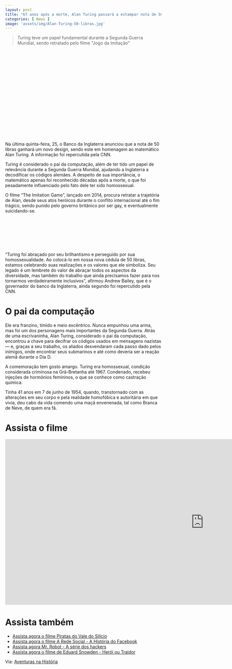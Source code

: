 ```yaml
---
layout: post
title: "67 anos após a morte, Alan Turing passará a estampar nota de 50 libras"
categories: [ News ]
image: 'assets/img/Alan-Turing-50-libras.jpg'
---
```


> Turing teve um papel fundamental durante a Segunda Guerra Mundial, sendo retratado pelo filme "Jogo da Imitação"

<!-- QUADRADO -->
<script async src="//pagead2.googlesyndication.com/pagead/js/adsbygoogle.js"></script>
<ins class="adsbygoogle"
style="display:inline-block;width:336px;height:280px"
data-ad-client="ca-pub-2838251107855362"
data-ad-slot="5351066970"></ins>
<script>
(adsbygoogle = window.adsbygoogle || []).push({});
</script>

Na última quinta-feira, 25, o Banco da Inglaterra anunciou que a nota de 50 libras ganhará um novo design, sendo este em homenagem ao matemático Alan Turing. A informação foi repercutida pela CNN.

Turing é considerado o pai da computação, além de ter tido um papel de relevância durante a Segunda Guerra Mundial, ajudando a Inglaterra a decodificar os códigos alemães. A despeito de sua importância, o matemático apenas foi reconhecido décadas após a morte, o que foi pesadamente influenciado pelo fato dele ter sido homossexual.

O filme “The Imitation Game”, lançado em 2014, procura retratar a trajetória de Alan, desde seus atos heróicos durante o conflito internacional até o fim trágico, sendo punido pelo governo britânico por ser gay, e eventualmente suicidando-se.

<!-- MINI ANÚNCIO -->
<script async src="//pagead2.googlesyndication.com/pagead/js/adsbygoogle.js"></script>
<!-- Games Root -->
<ins class="adsbygoogle"
style="display:inline-block;width:730px;height:95px"
data-ad-client="ca-pub-2838251107855362"
data-ad-slot="5351066970"></ins>
<script>
(adsbygoogle = window.adsbygoogle || []).push({});
</script>

“Turing foi abraçado por seu brilhantismo e perseguido por sua homossexualidade. Ao colocá-lo em nossa nova cédula de 50 libras, estamos celebrando suas realizações e os valores que ele simboliza. Seu legado é um lembrete do valor de abraçar todos os aspectos da diversidade, mas também do trabalho que ainda precisamos fazer para nos tornarmos verdadeiramente inclusivos”, afirmou Andrew Bailey, que é o governador do banco da Inglaterra, ainda segundo foi repercutido pela CNN.

# O pai da computação

Ele era franzino, tímido e meio excêntrico. Nunca empunhou uma arma, mas foi um dos personagens mais importantes da Segunda Guerra. Atrás de uma escrivaninha, Alan Turing, considerado o pai da computação, encontrou a chave para decifrar os códigos usados em mensagens nazistas — e, graças a seu trabalho, os aliados desvendaram cada passo dado pelos inimigos, onde encontrar seus submarinos e até como deveria ser a reação alemã durante o Dia D.

A comemoração tem gosto amargo. Turing era homossexual, condição considerada criminosa na Grã-Bretanha até 1967. Condenado, recebeu injeções de hormônios femininos, o que se conhece como castração química.

<!-- RETANGULO LARGO 2 -->
<script async src="//pagead2.googlesyndication.com/pagead/js/adsbygoogle.js"></script>
<ins class="adsbygoogle"
style="display:block; text-align:center;"
data-ad-layout="in-article"
data-ad-format="fluid"
data-ad-client="ca-pub-2838251107855362"
data-ad-slot="8549252987"></ins>
<script>
(adsbygoogle = window.adsbygoogle || []).push({});
</script>

Tinha 41 anos em 7 de junho de 1954, quando, transtornado com as alterações em seu corpo e pela realidade homofóbica e autoritária em que vivia, deu cabo da vida comendo uma maçã envenenada, tal como Branca de Neve, de quem era fã.

# Assista o filme

<iframe width="1280" height="533" src="https://www.youtube.com/embed/Q2xrQ5U0Tbo" title="YouTube video player" frameborder="0" allow="accelerometer; autoplay; clipboard-write; encrypted-media; gyroscope; picture-in-picture" allowfullscreen></iframe>

# Assista também
+ [Assista agora o filme Piratas do Vale do Silício](https://terminalroot.com.br/2019/08/assista-agora-o-filme-piratas-do-vale-do-silicio.html)
+ [Assista agora o filme A Rede Social - A História do Facebook](https://terminalroot.com.br/2019/08/assista-agora-o-filme-a-rede-social-a-historia-do-facebook.html)
+ [Assista agora Mr. Robot - A série dos hackers](https://terminalroot.com.br/2020/06/assista-agora-mr-robot-a-serie-dos-hackers.html)
+ [Assista agora o filme de Eduard Snowden - Herói ou Traidor](https://terminalroot.com.br/2019/07/assista-o-filme-de-eduard-snowden-completo.html)

<!-- RETANGULO LARGO -->
<script async src="https://pagead2.googlesyndication.com/pagead/js/adsbygoogle.js"></script>
<!-- Informat -->
<ins class="adsbygoogle"
style="display:block"
data-ad-client="ca-pub-2838251107855362"
data-ad-slot="2327980059"
data-ad-format="auto"
data-full-width-responsive="true"></ins>
<script>
(adsbygoogle = window.adsbygoogle || []).push({});
</script>

Via: [Aventuras na História](https://aventurasnahistoria.uol.com.br/noticias/historia-hoje/67-anos-apos-a-morte-alan-turing-passara-a-estampar-nota-de-50-libras.phtml)

